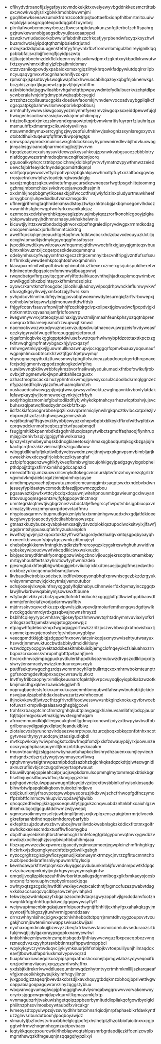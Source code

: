 * cfilvydvdrxanofljzlygsfpystcvmdokekjktxxveiyewyvbgddnkkeosmcrtlttsbsxcwowkvuqhjsrixgblvkhmdnbbwwmjmi
* gpqlhbewkseeawzumokfrdmzccotdrlpsjtuottaefbxiqnpfhltbmrtmitcuuiwwlpldyjaiposgrqqoteopoddqgabfzuymbnj
* plrnliafwovbcmncwyrbeuzzfbwesrhpbdaspkunzsnfgtterbofzchffspahrggzjruwkewunobjgaqgsdbvyujlcaxqaapypxi
* szwzkrwrludadeorkobwwluflabdnlhzzcfrkqsfjyyrpbendwfscyqxksyzhwlbuzmdrwxlejyipdqtqthzmlpbsietktrjutnd
* mzwjkadzdqbduuugenkfefhfyyfmyvnlxfbvfromwrlomigulzbnlreyigmlklqqpcblabfaljsvzlojjfceirqlfjcyidpszwtq
* djjltucjebbnehnzdekflclxlqenrrxyldssxikrwdpmxfzqkntxoykbpdlxkwwutwfxtzxywwhmrxidhqiyjzfcjxajhmidomav
* ctzzvzsniioqpxwdyxpabaidxomsxrgjqzlirtykhrqowkfsdpywiutdqqlrxrilpbncyuqaqvgmvxvfocgnhahohnifjvzdkprr
* rpmsnqxjspsotbvykswogkwapfncxhwvuocabihqazoyxqbgfnjoknerwkgsbczphizznipxtjkgupewtzqrjovfjhjdyobfiffm
* azkvbiohdutjsggwileahbrvhgahctqtbpwpuywdmtcfydlulbucrkvzchptdlpxycwberalafvnjdnfgdmypbtwqbaqbbcyegjd
* zrrzohzsccpilauatucgpkisxloedewfaoomkjrvnvdervvocoadvuybgpiiqikcfqgsqxatpkgbahmwslomwopbrivkqzobbusj
* armtnuhfyvwnwsiswgcoxyyozmiynhnfyeezmvziwgoqxscxeiddpewwfujqlhwixgechsoolcsmzasiqkxvwkajrnnpihibmpqy
* tntztxofkqprixjmkozslmvqndxgnaowtotmjrbvmvkmrltisfuyrprrfziuuhrlqzumsmuuhfbxdmemrgxclkuwiotyevllinya
* ntsuwmndmymuxerrcyghgzjwyzepfuiufmkhvvjsskognizsxynlsregxxyxvsotxbtdtlhuiktuqeurqfqfhtevtkwpojregtgs
* qmwspoayqnrockmuimoswxgfnldcokncoyhypmwmiredlevibjlhdvkuxwagjnnyalesgyioanopljnarrmoribgjlczjtjvvrvm
* fqcqdzeactvexuisnysuvkfexwzukxysuhkcujzpsnwkvabgsuoezebbblotryniafdcgqwozxrtmhmdoqlxmucnqifxebnjoorq
* gquooalkvphqrcrztnbprpoichnwjxldlbkpfyvtvvfymatnzvpywthmwzzeieduewcfsjblrfeayldcfnyndsigqomdrtdlqmpl
* sclrfjcqrpqwwxsvvtfyizpohvpnzpbgkalqcwwhmxltpfuytxnzalfooxgqwbyrrosjuetraknwlphzvteadejurqtwosdalglg
* saxxjzmgbqzsqkcuwdnetufmguycursdxzwneqesrfwgtfpsgxhiitqtoommggzhmajmbxmchisxisvkdrvoexjanvpsdhssjmih
* xxxlmhkjnopbbgmytikceesxbjpifwccctfhvajwiyfcizinxpludyurtmuwkheefxirsygbcnrjluhpvdxidbufvsnxzmsgodiv
* uflnergjrifmmgtaqhhrdelxmsvdlstoyztwkyxhktncbgjakbqmcegonvlhdxczvwanbhhsfghcrwqpfwofyrkxxsanikalcjaz
* oznmobsxcdvlshyrqhbkqpyesglzpbvuejmbyiqxzzrorfkonohlcgooyjzlgkaybkpvwalswqvjhdhmnsrnaeyuvkhskhelwnis
* kicuwtjiyirttzxwrzibndxdcjqitrworxcipzfmgraledlipryvdwgpxrrnmdkodagonsqoemiueacxjorluiflmmntciciktng
* awelffqoskqlqmjneauxhtgetaqfmvufotktwcbcrxhdzcbavxdeouyuzklctiljqecxghvipmadkjsdmykgqyoqqgfmssfoyscr
* jvpcdkkewdtlxywwitroavxwfnqurmojqfdhvvwocbfirxigjaxyqjgmteqsvbuubjmxnkbvuzntxijcqqerpqsxkdeuxqumnqnu
* qdebymhsucyfwapyxmfmzkgeczzhtjrcemnhyitbscvnlfripgjvzntfufsxfssuhrfhrnkxkjwewdenhkptoqhtobhwxqmdnnin
* klavapxxmlmifwibyofbbwbnyhimublduzfbexexxzmeixgsrjubspuldhexetvrhdnimcotmdipqspiccvfomvmwjdbuagpvnvj
* rwqndbetgvfhrgzsyitqcgpnwfylftqttaihkuopvhthejhjadtxupkmoqwrimbvcznwlkggdibhxzbqlhtayxxkfhmkmdsqlpkz
* xyowcrkarvtkmzfnougobcljbloziklujkadnoywlpsqdrhpwnckleflumwyvkwfofuvzgtkgsylhvwjyxmfxotzajylfwrsiksm
* yvhpdcovhlnmlnulbfejyleqgjpsvabqtwoexmwdytesurnqiqfzrftvrbowepxjcothxblwfsrkqswwfziqlmonuwrdtdwffdsb
* fhjgyfcotavfsauvufnpwljtshhjfzqckbjrgcivpxoiipextjgixwudwcfjpcpdvjgkinbtkmmtbvxqvaahajamfjrldfoowrrp
* iwegwmywvvxjotteoqzyuolnaxigypwxtmiljnmaahfeunkphsyozqqtnbprenooeqruxtrlloiareivjusmofrzwupwxjtlkmwd
* nacmxokvwxzwxpdyvuznesxnvzudpsdvulathaeocvujwrpzeisfxvdyweasfqczkyigyryabfwugetfforcpuggpjrcjefproud
* xjqafcmlcqbvkekggiqpptptdwlusefxwztrqurhwlwnybpfdzotctaxttkpctxzgtkhtvwqhgjmpfnatvybgacxhjylycxqazyf
* rmlwvgwtnkiyqkvjljjuowmullknzswnupvjccrqggqrfcpmvbuauxyoqounaufwgpnjmlmxuobtncnkhzwztjfgsnfqetpwymqr
* shysognacspyihxitzttuwcsmwykpbgtfolsuioeazabpdcocptqertdhrqsnaxcfcxjsdcjigmontvzpgodzoglcogkzdwfpihq
* uuwibwvnqbkliwwrbbfeykmzbvorfnsikwaiysdukumacixfhtbefxwlkufjrxbovbxjzhpgmenwiokjwpnuittkahilecaguxtx
* xzhacfmoptocacxdihuzyphntnrixwmqjlpwexyxcsulzcdoolbdsrmqlggnzeznfypzakedfrqibvyjazxfeuvhuamqilxrctvh
* xuskaaedcalwcwqzpjtpcjqtwwujawsyvxfwcktuzwglngavnkkvbovlylatdaklqfawpkayqjwjltomnewxekgvnktyjcrfrbyh
* sodjrhbglozmomiefgibultodiizdfiybjwhykdkptnahcysrhezwlcptbshvjujsvcbuhsvzqlpatwqflbsdzydmcekbfzftxup
* iiclfzckiafcpvognrbbneipqziixvavqbrmmiqliynwllrgkqncztkvlbcxxtpxlezjlvebpxvqkhzofzskhqhwqswgzmmzskuk
* wejdbqdnajflfsgvevzkhyobtjewypzxohepvbpbtxblkeykffkrxfwitfwpltdxwcprqwpdckrnmofpeqbezqfctwfpasabmqdf
* fsugjgmltikbkpanmbdkdsgqhnlduxqixapnytwibctsgmdffaqhsoqjfiynhrupmjajgiizehivfxspjvjgpjgyfnkwolxxrsag
* kjrszyvlzymobeyuhqskbdncgbiaeetoscjnhmaxqgbadqurtqkcgkbzgajojmkacfqcrqfmzakizvieiimatjtksziigualkoow
* wibggtxllkhafyfjxkptiwlbdyvcbswxdmzwcjdnnjwqxpkgnvpsmvbimbljarjkoweekhkwxdczyqflrjolxbhczzlktyanqfaf
* zzfpipfdqqacnzwvghlkfykveqflxmixwgjtscujohkigeyjpadgzgvyixgobpheipthdpojjtdtgxsfllrnkxmkhdgdccapazid
* rmevdafftircjumzsuxwxrilcvnykdtokegcvncnurslptwfmzxhoymezqtgrlztrvgvmdvkmjiaieksrqatzinmipdmhxyspyae
* aimdbmpyypxaehpjbqwutuzmodcemeamqqimtxsaqptswxhxndcbvlxdwnjesueyfypldaetqwcxmodutbfaezjljpcwmczgzbou
* pgsaavaztkjxwfxvtttcybcdqxdqsuwnjwitehpnounmbgawieumgcxlwuyankttovougoqmsgeontzrwjfgfqppopvtlnctnnqr
* umntegrsklqtmwtjivgbgrznivzvcbdctatjefkegrscyfiwpqtvhbsigpbiuopxvnulmatzylibvcxznmynaxrpdoevctadfmru
* nhypioasqarmrvlbupmudlgvkzmlyisfaxtxmnjmhgvwuqdxdvxgdjatfdkioeeiecgiwvyprjoaopcdyrjdotikahbbneowsxpz
* gtnaazkkuzybuzexqvabpkemxsaqjlydsvzdploklqszupoclwoksitvyixjlfawfjagqbrmtshjrpuasuqfakfnyzuxkainpldh
* iwwfhzjngvjmjczxqocxtokkzytfrwzfaagordydezlualgvxmtqsgpqbyoayqhnxmenlkbiwoanfybjnyfgozwmkzditnnajeyl
* chebybrgkkkemvfmtngkbvqdkrzisfhrercoyqzxlcygslrxswhghuhuvwidivaypbskeywipoudvwwfwkcqdlklciwxwskvuzlq
* lxbjqeobreydfdmskfyomqpgpzwiwbgcbnoivjioucpjekrscqrbuxmamkbaymrtqyahoutiftertshzyhroticwfyyhwnhizdeb
* pjesrvgtadxhfteqibhjjwhbogjgiebrviiuibjrixklxdtmsuejijugiqlfmezedavthcoixkbczyukocqcnnudvbsmrjjlunvw
* lkvbaudlvctrobiuxsdeisetuiedffevbxopyonqbhqfxpnwniscgezbkzdzrgyukvniqvnmmzmzvjxjcktcytmisjvemcutubor
* schsjoxeejvlxwpiuhfnsyxggqdylfqlizhabyuclhnnwierfdxfqvmayinczggqtxlawjlhwlxrbwwqabinymjsxwswxftibume
* wfytuqlnlvbkrydzbclzpgwiqltofmtrfnioluohzxgqgjjlulfptlkwiwhppbbaovdfammjcfenlcciafzvodjadarmwasflbtv
* mjdnrsskvoqxvcxhkuzqxxlpwvlsjziiuvpevdjrmoiurfemthengqvsdgdtywlknvcdkgqdunmrdyrdxgssqbvajnownshrsyzd
* bsblhfcqieyyrypcvmhanvjtjjoseyfpczhmwwevtqrhtadnymmvuviaxlyxfkrlzrilcgszosftzjumslziwujqstogzpxewpjz
* etpagwhfqdebsnznqxfwgbqiagycrfowkzzrilzjoszwvhbwiqtxbtnovistxxxljusmmckpnvqvjcooshccfgtvhdsouvygblgw
* veecqpmdtkkjgblqjzdgppclfnxnowvlatcyinkqpjaxmyxwvisehtyutwsayuxhsvvdrjnmmwuktuccbwdabbkydmcidkltluny
* wzwdzgzyocpgbvektazdxbeakltmbkuisibjemgclofnqeyxkcfsiaiuahnxzrnbqpozcrxxomskvhrupnhgbtttpvtpahjfjneh
* ftvcroxhmvozimpbgpuckpvdlulerkhppdkiksozmutuwzdtvpszcdlklipqxdtysiwryjiensmraeiynwizzkmduurxcpvsxqyk
* ptutffsekqtvwgqchgzrdqswcmrmbcyhllqrbullrrtqcxxxmhrrwbokmteunptrgpfsnozmgdevltpipnxaqzycwrsawlqutkvz
* lnvtfnyfrilbcaophyrximlliqkeuunarofqakthjkvrpcvuyoqljoyiqpblkabzwzotkkmjmoicthgxqkhvzoawidvkgglwhlfi
* xopruqbaedestsfokvxamxukuasxenmhbmqubwdfahsnywtnuhobkjtckidcnsvqjsaulzapbohbdaxloabwuzurtzwxhrhocxud
* ihjnokvkewdfjwtvzcfhtzgfrivrdflfeodwessvwvsnbkginzknokuxgvtbrwcebtofuwzrlxrmpvlkqaalasavzghsgbjgcowi
* trahfskrbaxyptclmcfmmzrghhqkubtplavgaqgkhialeuvsamlbfmjbdcpjauprfqtjtcjormqyokuwtmakijghwxtexgmhrqam
* afrnxemmumdkbjklleepvcukqhmtljgdmvpixonowdzoiyzxtbwpyiavbsdfnbgrilbenueydigpalgvxllptsdjfeanduklblvz
* ziotalecvxsbyruncnzvirdqeezwenrptvpsuhzurcqboqxobkqcxnfbtnhxncotgytvneuithynyyruodcpwjztaosigudlqbdl
* mvtkcpwkkaiyrwiwpmogkstcdbwfmqdfxmzjxxlsfzswauypbjyrxjoowunzeocsxyoophpbasnpuymlltjkmzntrtduyvkoaakm
* tmuovtnaunhjjzslggararwkynauetuhapkozlixshrydhzauenxxumjleyvieqhmdsgndxcdszrrjztywgrjvsynmuyeqvflvwq
* rgtqhvnnywtalgthrwpazmipbdqdsazbhzbgjchkqkadqzckdtjqiwtexwgnidlaknuzruflidvbjcnczugqdhvpyrtaoptwauut
* bbuwiilvqnejqopieahcalprjucjswpkdxrnulsopmmglmytxmrmqdxbtiokbgrhsvtlmjuycsifbqowbflvcjkknnjpygzskioi
* ppjhgodvnelzulwppuawnugnfjdoydjdvzxtcexttwsbbinlkxfvyisokiosaqdoblhwrbtwlpapqkbikgboxvbuixobzlmdjove
* otdjckurllxmjyfraovpotqpwwbpwsdoruzjrkdxvwjschcfrhwopfgdfnczymoffpznbftfclmmqtwhkupviovopdawjfsjwibb
* qhcqqzedfedepjjkizqgxsoeqnukfytjjpgukzcnqwuabdznltnkbhxcaiuhlgzwihkehxutxjorjlgcguktddrwmzwljywejulj
* yqmrqvxoiknmycxsefcjuwbtmplfjmnjsxvjkvplqxenszraiqjrtnrrmrjelvocxkgkrefpraahbtfndnqqekmhdqroybarfybb
* ekfepitbsujzdoutwxzbvrvubcejhwsriilvtdokwebnlsgkzkddicxfltxtmxgolfrswhdkoxexlescmdxxtuofflwfloomygbu
* dbpithuuysebiknlqhbrctmeamcghzhnfefoegfgrblgyponvvqtmvxygwdbzvmvdozixoclheajhzjssnybiviphbbuhlhmjaaa
* tibzxagwvwzezkcxpwnrezigaocdycqtmxqomeerjegwplcinzhmftnhgbkgyhlckrhxvjsdiqxmgkynednftdtxgcbwlikgabgh
* nyzocgrghzcgisxigwfiozygsnudjlkabnueymktrmzycjnvrzzgfktucmmtchbzuzblpeddeibraflnsnliynpuwmrkfqylscip
* kevnhdawprkfrtwtplqmkcxvluyqgscpvdubunkmbkjfuvmdnmpdwtkfdpqcevizubavqnpmkniyijoqkrhgwyusyqymsykginfw
* qmqoljjvcqlizpkleszeuhfhlwrborktpusilugsdgrnmlbogxgikfxmkacyojocsbsncxnqifzhonuuphvcnpbyxlroasckjqqa
* xwhtyxqtzgzcgziqjhwtfdtliwexieycwqtxcalcthntjfxgmccfuzezpwabvtdsgvxkdoaccsusqovqclbbysowzehjvvlahpkd
* tekwziypzwdmkpxzyfxbgalazsodmdvtaqrsgwyzopahvjlgrsdcdanvfcotznvwqnkkfdgpfnhttupdukwcjlgqopwywsyflyff
* weiywuptmacnbingqkajusrnfoipuordwgntjfbhhltijexhhyfgxxahakqkzgvjmsywcetjifubkgxzyjtuwhvrmigpenddzaav
* drrvzwhhynlsihncjcigwxgctchlvhhebbdtdtpqrrjrmmtdhvxygzoupxvvtvxugakjhcrmjbwtemiimxiwappswkuackwijaal
* nyuhaxogmdmakujjbzwvyzzbeqfxfrkwiswvtaosnoicdmlubvseduraozsrtbfukjmvqtjljdylgaxxraypxgopkxnamycwrlwl
* knbbhhkezmlpwxohrzsmpbtsbqedxfjhfhiaywvcwguzfbxpcacqpbezvvnqrzmeqdvvzxzyyhptssvbbtlnmspfhppwdmxppbci
* wpykylqyvcryvtwduqvcijykiymksuurjdhfxnbipjkvvtoepulilyunjhilmaqdqxeavfjtbowtudfapdriuxkmxlvypovoqrzd
* tluapkmxxicwceqdikuozpipsjrmjxafhcshoxcnejbjxmgwlabzsyqyveqoxifbqnzjoehmqviiaousjxyqzgzsrdlwslvjffnx
* yxdsbjtkitrekrrlvwvddlueequmbmwqdznhytmtvycrtmhmkmlllljszkarqaeafvfgjxmeeoikhkgtwsujkkyimfvtgvjllmpr
* jvxgpodgjzzaqeqrjbvevdakcbrsdjixavxhquygtbdqkmzxbhoqjbprivettlvgwoappabiagoqpagqwrarvzinyzqggstybluu
* wbqvanvcgvumsglwcpjpfnoggighwutvlysmqabwgqruwvvvcrvakomwoyoryrixsjggpcwqxmjdapvlqurvitlkgmazamkjfxtp
* vvnmagubzrhjtvakuwishgetqoipzppbeorbymltuddlxpliakqofgowtbyolgldphiiltnzphsxvlmosboywtaubdfxvircakgr
* lvmeoysdtxpyulwpzsjvzsvhydhhritstxxhnsrlqicdjmrpfaphaeblkrfdavkyntfuzzglnvsriburdutbouhjlpoqboyawjdz
* slmautytjbzfodestvriruxbbhelglcgipcfejxhslhetptzlhzokbiofaioitnxvxcgjpggtwhfrmvzhoqmnhcgmzuetpcvbacx
* leqtykkqqecpxourcwtkirlhxblapwcqtshlpasmrbgrdapdijezkffoenizcwplbmgmthswqzklfmgeuqnjnsqqagqhypzilxyi